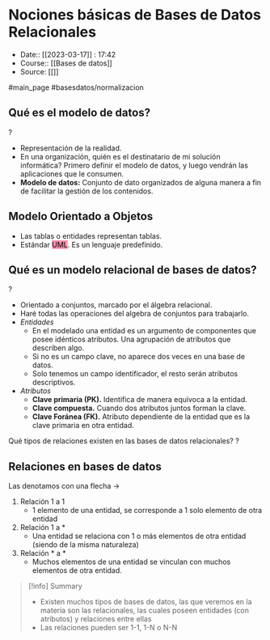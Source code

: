 # Nociones básicas de Bases de Datos Relacionales 

- Date:: [[2023-03-17]] : 17:42
- Course:: [[Bases de datos]]
- Source: [[]]

#main_page 
#basesdatos/normalizacion 

## Qué es el modelo de datos?
?
- Representación de la realidad.
- En una organización, quién es el destinatario de mi solución informática? Primero definir el modelo de datos, y luego vendrán las aplicaciones que le consumen.
- **Modelo de datos:** Conjunto de dato organizados de alguna manera a fin de facilitar la gestión de los contenidos.

## Modelo Orientado a Objetos
- Las tablas o entidades representan tablas.
- Estándar <mark style="background: #FF5582A6;">UML</mark>. Es un lenguaje predefinido.

## Qué es un modelo relacional de bases de datos?
?
- Orientado a conjuntos, marcado por el álgebra relacional.
- Haré todas las operaciones del algebra de conjuntos para trabajarlo.
- *Entidades*
	- En el modelado una entidad es un argumento de componentes que posee idénticos atributos. Una agrupación de atributos que describen algo.
	- Si no es un campo clave, no aparece dos veces en una base de datos.
	- Solo tenemos un campo identificador, el resto serán atributos descriptivos.
- *Atributos*
	- **Clave primaria (PK).** Identifica de manera equívoca a la entidad.
	- **Clave compuesta.** Cuando dos atributos juntos forman la clave.
	- **Clave Foránea (FK).** Atributo dependiente de la entidad que es la clave primaria en otra entidad.

Qué tipos de relaciones existen en las bases de datos relacionales?
?
## Relaciones en bases de datos
Las denotamos con una flecha $\rightarrow$
1. Relación 1 a 1
	- 1 elemento de una entidad, se corresponde a 1 solo elemento de otra entidad
2. Relación 1 a *
	- Una entidad se relaciona con 1 o más elementos de otra entidad (siendo de la misma naturaleza)
3. Relación * a *
	- Muchos elementos de una entidad se vinculan con muchos elementos de otra entidad.



>[!info] Summary
> - Existen muchos tipos de bases de datos, las que veremos en la materia son las relacionales, las cuales poseen entidades (con atributos) y relaciones entre ellas
> - Las relaciones pueden ser 1-1, 1-N o N-N
